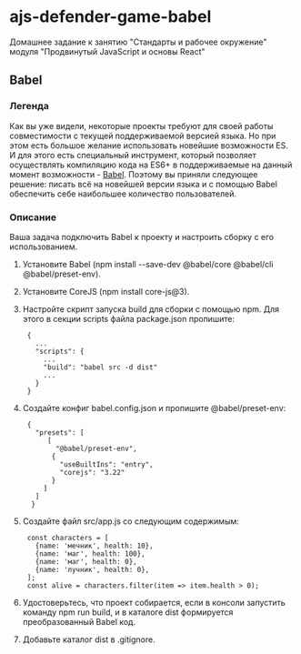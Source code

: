 # ajs-defender-game-babel
Домашнее задание к занятию "Стандарты и рабочее окружение" модуля "Продвинутый JavaScript и основы React"

## Babel
### Легенда
Как вы уже видели, некоторые проекты требуют для своей работы совместимости с текущей поддерживаемой версией языка. Но при этом есть большое желание использовать новейшие возможности ES. И для этого есть специальный инструмент, который позволяет осуществлять компиляцию кода на ES6+ в поддерживаемые на данный момент возможности - [Babel](https://babeljs.io/). Поэтому вы приняли следующее решение: писать всё на новейшей версии языка и с помощью Babel обеспечить себе наибольшее количество пользователей.

### Описание
Ваша задача подключить Babel к проекту и настроить сборку с его использованием.
1. Установите Babel (npm install --save-dev @babel/core @babel/cli @babel/preset-env).
2. Установите CoreJS (npm install core-js@3).
3. Настройте скрипт запуска build для сборки с помощью npm. Для этого в секции scripts файла package.json пропишите:

        {
          ...  
          "scripts": {  
            ...  
            "build": "babel src -d dist"  
            ...  
          }  
        }  

4. Создайте конфиг babel.config.json и пропишите @babel/preset-env:
   
        {  
          "presets": [  
             [  
               "@babel/preset-env",  
              {  
                "useBuiltIns": "entry",  
                "corejs": "3.22"  
              }  
            ]  
          ]  
         }  

5. Создайте файл src/app.js со следующим содержимым:

        const characters = [  
          {name: 'мечник', health: 10},  
          {name: 'маг', health: 100},  
          {name: 'маг', health: 0},  
          {name: 'лучник', health: 0},  
        ];  
        const alive = characters.filter(item => item.health > 0);


5. Удостоверьтесь, что проект собирается, если в консоли запустить команду npm run build, и в каталоге dist формируется преобразованный Babel код.
6. Добавьте каталог dist в .gitignore.
